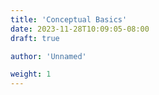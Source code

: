 ```yaml
---
title: 'Conceptual Basics'
date: 2023-11-28T10:09:05-08:00
draft: true

author: 'Unnamed'

weight: 1
---
```

